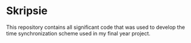 # Skripsie
This repository contains all significant code that was used to develop the time synchronization scheme used in my final year project. 
